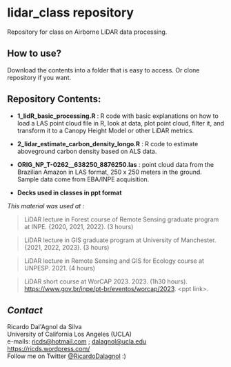 # lidar_class repository

Repository for class on Airborne LiDAR data processing.

## How to use?

Download the contents into a folder that is easy to access. Or clone repository if you want.

## Repository Contents:

-   **1_lidR_basic_processing.R** : R code with basic explanations on how to load a LAS point cloud file in R, look at data, plot point cloud, filter it, and transform it to a Canopy Height Model or other LiDAR metrics.

-   **2_lidar_estimate_carbon_density_longo.R** : R code to estimate aboveground carbon density based on ALS data.

-   **ORIG_NP_T-0262\_\_638250_8876250.las** : point cloud data from the Brazilian Amazon in LAS format, 250 x 250 meters in the ground. Sample data come from EBA/INPE acquisition.

-   **Decks used in classes in ppt format**

*This material was used at :*

> LiDAR lecture in Forest course of Remote Sensing graduate program at INPE. {2020, 2021, 2022}. (3 hours)

> LiDAR lecture in GIS graduate program at University of Manchester. {2021, 2022, 2023}. (3 hours)

> LiDAR lecture in Remote Sensing and GIS for Ecology course at UNPESP. 2021. (4 hours)

> LiDAR short course at WorCAP 2023. 2023. (1h30 hours). <https://www.gov.br/inpe/pt-br/eventos/worcap/2023>. \<ppt link\>.

## *Contact*

Ricardo Dal'Agnol da Silva\
University of California Los Angeles (UCLA)\
e-mails: [ricds\@hotmail.com](mailto:ricds@hotmail.com) ; [dalagnol\@ucla.edu](mailto:dalagnol@ucla.edu)\
<https://ricds.wordpress.com/>\
Follow me on Twitter [\@RicardoDalagnol](https://twitter.com/RicardoDalagnol) :)
